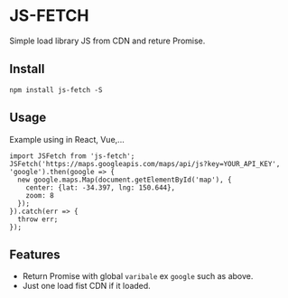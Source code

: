 # JS-FETCH
Simple load library JS from CDN and reture Promise.

## Install
`npm install js-fetch -S`

## Usage
Example using in React, Vue,...
```
import JSFetch from 'js-fetch';
JSFetch('https://maps.googleapis.com/maps/api/js?key=YOUR_API_KEY', 'google').then(google => {
  new google.maps.Map(document.getElementById('map'), {
    center: {lat: -34.397, lng: 150.644},
    zoom: 8
  });
}).catch(err => {
  throw err;
});
```

## Features
- Return Promise with global `varibale` ex `google` such as above.
- Just one load fist CDN if it loaded.